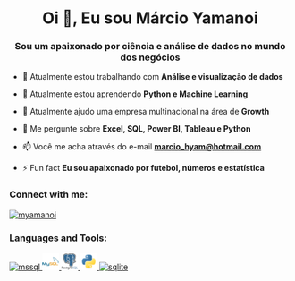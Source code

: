 <h1 align="center">Oi 👋, Eu sou Márcio Yamanoi</h1>
<h3 align="center">Sou um apaixonado por ciência e análise de dados no mundo dos negócios</h3>

- 🔭 Atualmente estou trabalhando com **Análise e visualização de dados**

- 🌱 Atualmente estou aprendendo **Python e Machine Learning**

- 👯 Atualmente ajudo uma empresa multinacional na área de **Growth**

- 💬 Me pergunte sobre **Excel, SQL, Power BI, Tableau e Python**

- 📫 Você me acha através do e-mail **marcio_hyam@hotmail.com**

- ⚡ Fun fact **Eu sou apaixonado por futebol, números e estatística**

<h3 align="left">Connect with me:</h3>
<p align="left">
<a href="https://linkedin.com/in/myamanoi" target="blank"><img align="center" src="https://raw.githubusercontent.com/rahuldkjain/github-profile-readme-generator/master/src/images/icons/Social/linked-in-alt.svg" alt="myamanoi" height="10" width="20" /></a>
</p>

<h3 align="left">Languages and Tools:</h3>
<p align="left"> <a href="https://www.microsoft.com/en-us/sql-server" target="_blank" rel="noreferrer"> <img src="https://www.svgrepo.com/show/303229/microsoft-sql-server-logo.svg" alt="mssql" width="30" height="30"/> </a> <a href="https://www.mysql.com/" target="_blank" rel="noreferrer"> <img src="https://raw.githubusercontent.com/devicons/devicon/master/icons/mysql/mysql-original-wordmark.svg" alt="mysql" width="30" height="30"/> </a> <a href="https://www.postgresql.org" target="_blank" rel="noreferrer"> <img src="https://raw.githubusercontent.com/devicons/devicon/master/icons/postgresql/postgresql-original-wordmark.svg" alt="postgresql" width="30" height="30"/> </a> <a href="https://www.python.org" target="_blank" rel="noreferrer"> <img src="https://raw.githubusercontent.com/devicons/devicon/master/icons/python/python-original.svg" alt="python" width="30" height="30"/> </a> <a href="https://www.sqlite.org/" target="_blank" rel="noreferrer"> <img src="https://www.vectorlogo.zone/logos/sqlite/sqlite-icon.svg" alt="sqlite" width="30" height="30"/> </a> </p>


<!--
<p><img align="center" src="https://github-readme-stats.vercel.app/api/top-langs?username=mhyam11&show_icons=true&locale=en&layout=compact" alt="mhyam11" /></p>
